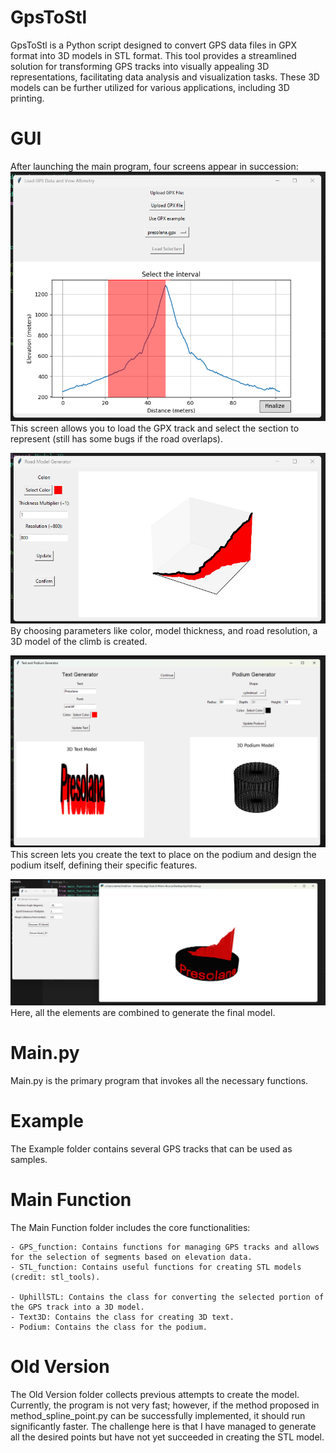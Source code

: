 # GpsToStl
GpsToStl is a Python script designed to convert GPS data files in GPX format into 3D models in STL format. This tool provides a streamlined solution for transforming GPS tracks into visually appealing 3D representations, facilitating data analysis and visualization tasks. These 3D models can be further utilized for various applications, including 3D printing.

# GUI
After launching the main program, four screens appear in succession:
![First screen](images/1_window.png)
This screen allows you to load the GPX track and select the section to represent (still has some bugs if the road overlaps).

![Second screen](images/2_window.png)
By choosing parameters like color, model thickness, and road resolution, a 3D model of the climb is created.

![Third screen](images/3_window.png)
This screen lets you create the text to place on the podium and design the podium itself, defining their specific features.

![Fourth screen](images/4_window.png)
Here, all the elements are combined to generate the final model.

# Main.py
Main.py is the primary program that invokes all the necessary functions.

# Example
The Example folder contains several GPS tracks that can be used as samples.

# Main Function
The Main Function folder includes the core functionalities:

    - GPS_function: Contains functions for managing GPS tracks and allows for the selection of segments based on elevation data.
    - STL_function: Contains useful functions for creating STL models (credit: stl_tools).

    - UphillSTL: Contains the class for converting the selected portion of the GPS track into a 3D model.
    - Text3D: Contains the class for creating 3D text.
    - Podium: Contains the class for the podium.

# Old Version
The Old Version folder collects previous attempts to create the model. Currently, the program is not very fast; however, if the method proposed in method_spline_point.py can be successfully implemented, it should run significantly faster. The challenge here is that I have managed to generate all the desired points but have not yet succeeded in creating the STL model.